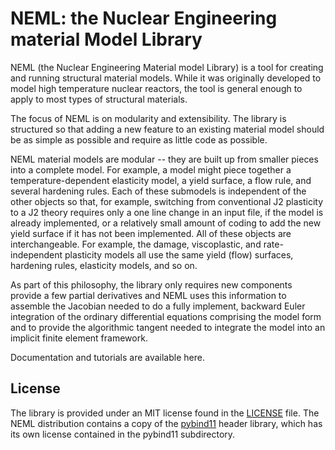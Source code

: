 # NEML: the Nuclear Engineering material Model Library

NEML (the Nuclear Engineering Material model Library) is a tool for creating
and running structural material models.
While it was originally developed to model high temperature nuclear reactors,
the tool is general enough to apply to most types of structural materials.

The focus of NEML is on modularity and extensibility.
The library is structured so that adding a new feature to an existing material
model should be as simple as possible and require as little code as possible.

NEML material models are modular -- they are built up from smaller pieces into
a complete model.
For example, a model might piece together a temperature-dependent elasticity
model, a yield surface, a flow rule, and several hardening rules.
Each of these submodels is independent of the other objects
so that, for example, switching from conventional J2 plasticity
to a J2 theory requires only a one line change in an input file,
if the model is already implemented, or a relatively small amount of coding
to add the new yield surface if it has not been implemented.
All of these objects are interchangeable.
For example, the damage, viscoplastic, and rate-independent plasticity
models all use the same yield (flow) surfaces, hardening rules, elasticity
models, and so on.

As part of this philosophy, the library only requires new components
provide a few partial derivatives and NEML uses this information to assemble
the Jacobian needed to do a fully implement, backward Euler integration of the
ordinary differential equations comprising the model form and to provide 
the algorithmic tangent needed to integrate the model into an implicit
finite element framework.

Documentation and tutorials are available here.

## License

The library is provided under an MIT license found in the
[LICENSE](LICENSE) file.
The NEML distribution contains a copy of
the [pybind11](https://github.com/pybind/pybind11) header library, which
has its own license contained in the pybind11 subdirectory.

